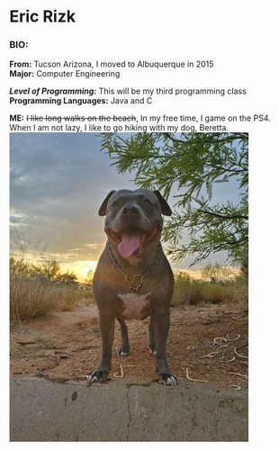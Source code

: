  # Eric Rizk 
 ### BIO:
 **From:** Tucson Arizona, I moved to Albuquerque in 2015  
 **Major:** Computer Engineering 
 
 ***Level of Programming:*** This will be my third programming class  
 **Programming Languages:** Java and C 
 
 **ME:** ~~I like long walks on the beach~~, In my free time, I game on the PS4. When I am not lazy, I like to go hiking with my dog, Beretta.
![Image of Beretta](Dog2.jpg)
